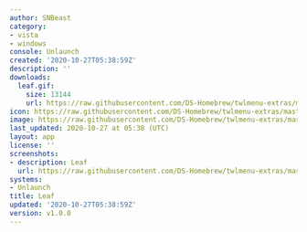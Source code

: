 ```yaml
---
author: SNBeast
category:
- vista
- windows
console: Unlaunch
created: '2020-10-27T05:38:59Z'
description: ''
downloads:
  leaf.gif:
    size: 13144
    url: https://raw.githubusercontent.com/DS-Homebrew/twlmenu-extras/master/_nds/TWiLightMenu/unlaunch/backgrounds/leaf.gif
icon: https://raw.githubusercontent.com/DS-Homebrew/twlmenu-extras/master/_nds/TWiLightMenu/unlaunch/backgrounds/leaf.gif
image: https://raw.githubusercontent.com/DS-Homebrew/twlmenu-extras/master/_nds/TWiLightMenu/unlaunch/backgrounds/leaf.gif
last_updated: 2020-10-27 at 05:38 (UTC)
layout: app
license: ''
screenshots:
- description: Leaf
  url: https://raw.githubusercontent.com/DS-Homebrew/twlmenu-extras/master/_nds/TWiLightMenu/unlaunch/backgrounds/leaf.gif
systems:
- Unlaunch
title: Leaf
updated: '2020-10-27T05:38:59Z'
version: v1.0.0
---
```

